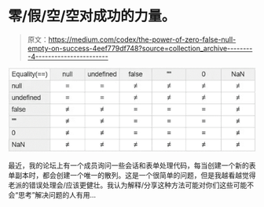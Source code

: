 # 零/假/空/空对成功的力量。

> 原文：<https://medium.com/codex/the-power-of-zero-false-null-empty-on-success-4eef779df748?source=collection_archive---------4----------------------->

![](img/394920fdc257f85e7b4a29a94c59533d.png)

最近，我的论坛上有一个成员询问一些会话和表单处理代码，每当创建一个新的表单副本时，都会创建一个唯一的散列。这是一个很简单的问题，但是我越看越觉得老派的错误处理会/应该更健壮。我认为解释/分享这种方法可能对你们这些可能不会“思考”解决问题的人有用…